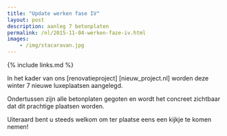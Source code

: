 ```yaml
---
title: "Update werken fase IV"
layout: post
description: aanleg 7 betonplaten 
permalink: /nl/2015-11-04-werken-faze-iv.html
images: 
    - /img/stacaravan.jpg 
---
```


{% include links.md %}


In het kader van ons [renovatieproject] [nieuw_project.nl] worden deze winter 7 nieuwe luxeplaatsen aangelegd.

Ondertussen zijn alle betonplaten gegoten en wordt het concreet zichtbaar dat dit prachtige plaatsen worden. 


Uiteraard bent u steeds welkom om ter plaatse eens een kijkje te komen nemen!